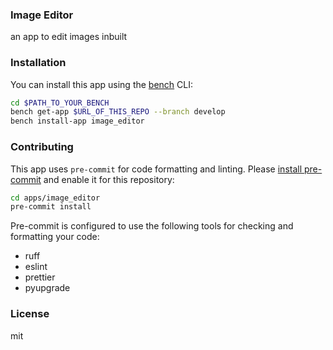 ### Image Editor

an app to edit images inbuilt

### Installation

You can install this app using the [bench](https://github.com/frappe/bench) CLI:

```bash
cd $PATH_TO_YOUR_BENCH
bench get-app $URL_OF_THIS_REPO --branch develop
bench install-app image_editor
```

### Contributing

This app uses `pre-commit` for code formatting and linting. Please [install pre-commit](https://pre-commit.com/#installation) and enable it for this repository:

```bash
cd apps/image_editor
pre-commit install
```

Pre-commit is configured to use the following tools for checking and formatting your code:

- ruff
- eslint
- prettier
- pyupgrade

### License

mit
